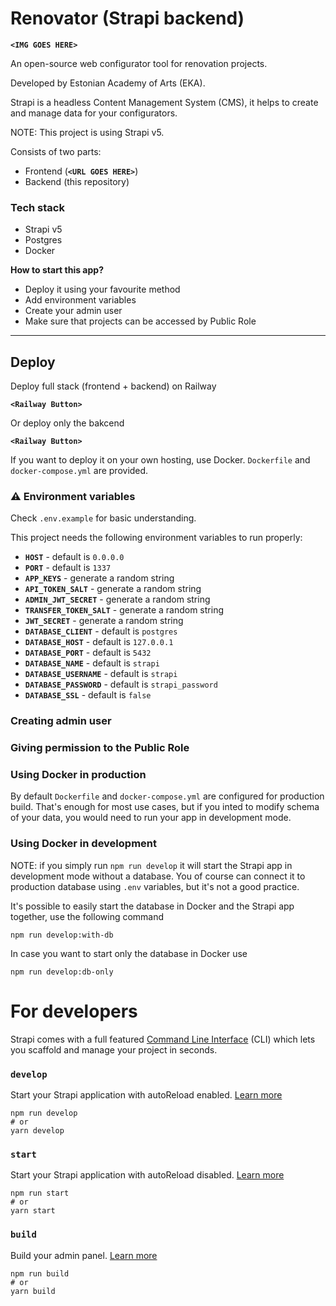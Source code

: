 # Renovator (Strapi backend)

**`<IMG GOES HERE>`**

An open-source web configurator tool for renovation projects.

Developed by Estonian Academy of Arts (EKA).

Strapi is a headless Content Management System (CMS), it helps to create and manage data for your configurators.

NOTE: This project is using Strapi v5.

Consists of two parts:

- Frontend (**`<URL GOES HERE>`**)
- Backend (this repository)

### Tech stack

- Strapi v5
- Postgres
- Docker

**How to start this app?**

- Deploy it using your favourite method
- Add environment variables
- Create your admin user
- Make sure that projects can be accessed by Public Role

---

## Deploy

Deploy full stack (frontend + backend) on Railway

**`<Railway Button>`**

Or deploy only the bakcend

**`<Railway Button>`**

If you want to deploy it on your own hosting, use Docker. `Dockerfile` and `docker-compose.yml` are provided.

### ⚠️ Environment variables

Check `.env.example` for basic understanding.

This project needs the following environment variables to run properly:

- **`HOST`** - default is `0.0.0.0`
- **`PORT`** - default is `1337`
- **`APP_KEYS`** - generate a random string
- **`API_TOKEN_SALT`** - generate a random string
- **`ADMIN_JWT_SECRET`** - generate a random string
- **`TRANSFER_TOKEN_SALT`** - generate a random string
- **`JWT_SECRET`** - generate a random string
- **`DATABASE_CLIENT`** - default is `postgres`
- **`DATABASE_HOST`** - default is `127.0.0.1`
- **`DATABASE_PORT`** - default is `5432`
- **`DATABASE_NAME`** - default is `strapi`
- **`DATABASE_USERNAME`** - default is `strapi`
- **`DATABASE_PASSWORD`** - default is `strapi_password`
- **`DATABASE_SSL`** - default is `false`

### Creating admin user

### Giving permission to the Public Role

### Using Docker in production

By default `Dockerfile` and `docker-compose.yml` are configured for production build.
That's enough for most use cases, but if you inted to modify schema of your data, you would need to run your app in development mode.

### Using Docker in development

NOTE: if you simply run `npm run develop` it will start the Strapi app in development mode without a database. You of course can connect it to production database using `.env` variables, but it's not a good practice.

It's possible to easily start the database in Docker and the Strapi app together, use the following command

```
npm run develop:with-db
```

In case you want to start only the database in Docker use

```
npm run develop:db-only
```

# For developers

Strapi comes with a full featured [Command Line Interface](https://docs.strapi.io/dev-docs/cli) (CLI) which lets you scaffold and manage your project in seconds.

### `develop`

Start your Strapi application with autoReload enabled. [Learn more](https://docs.strapi.io/dev-docs/cli#strapi-develop)

```
npm run develop
# or
yarn develop
```

### `start`

Start your Strapi application with autoReload disabled. [Learn more](https://docs.strapi.io/dev-docs/cli#strapi-start)

```
npm run start
# or
yarn start
```

### `build`

Build your admin panel. [Learn more](https://docs.strapi.io/dev-docs/cli#strapi-build)

```
npm run build
# or
yarn build
```
